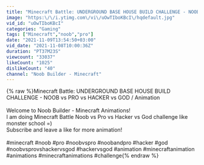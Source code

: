 ```yaml
---
title: "Minecraft Battle: UNDERGROUND BASE HOUSE BUILD CHALLENGE - NOOB vs PRO vs HACKER vs GOD \/ Animation"
image: "https:\/\/i.ytimg.com\/vi\/uOwTIboKBcI\/hqdefault.jpg"
vid_id: "uOwTIboKBcI"
categories: "Gaming"
tags: ["Minecraft","noob","pro"]
date: "2021-11-09T13:54:50+03:00"
vid_date: "2021-11-08T10:00:36Z"
duration: "PT37M23S"
viewcount: "33037"
likeCount: "1025"
dislikeCount: "40"
channel: "Noob Builder - Minecraft"
---
```

{% raw %}Minecraft Battle: UNDERGROUND BASE HOUSE BUILD CHALLENGE - NOOB vs PRO vs HACKER vs GOD / Animation<br /><br />Welcome to Noob Builder - Minecraft Animations!<br />I am doing Minecraft Battle Noob vs Pro vs Hacker vs God challenge like monster school =)<br />Subscribe and leave a like for more animation! <br /><br />#minecraft #noob #pro #noobvspro #noobandpro #hacker #god #noobvsprovshackervsgod #hackervsgod #animation #minecraftanimation #animations #minecraftanimations #challenge{% endraw %}
